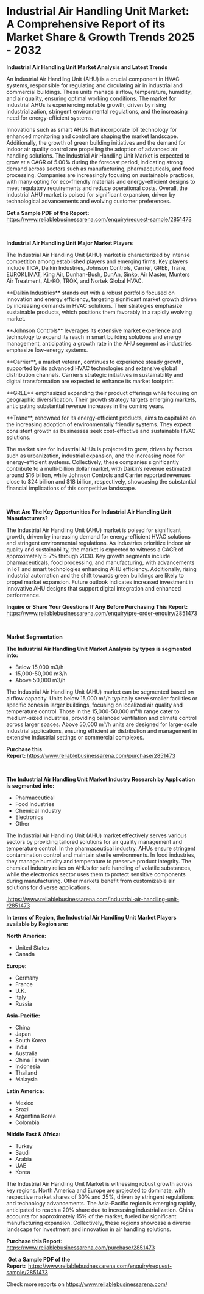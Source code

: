 <p><h1>Industrial Air Handling Unit Market: A Comprehensive Report of its Market Share & Growth Trends 2025 - 2032</h1></p><p><strong>Industrial Air Handling Unit Market Analysis and Latest Trends</strong></p>
<p><p>An Industrial Air Handling Unit (AHU) is a crucial component in HVAC systems, responsible for regulating and circulating air in industrial and commercial buildings. These units manage airflow, temperature, humidity, and air quality, ensuring optimal working conditions. The market for industrial AHUs is experiencing notable growth, driven by rising industrialization, stringent environmental regulations, and the increasing need for energy-efficient systems. </p><p>Innovations such as smart AHUs that incorporate IoT technology for enhanced monitoring and control are shaping the market landscape. Additionally, the growth of green building initiatives and the demand for indoor air quality control are propelling the adoption of advanced air handling solutions. The Industrial Air Handling Unit Market is expected to grow at a CAGR of 5.00% during the forecast period, indicating strong demand across sectors such as manufacturing, pharmaceuticals, and food processing. Companies are increasingly focusing on sustainable practices, with many opting for eco-friendly materials and energy-efficient designs to meet regulatory requirements and reduce operational costs. Overall, the industrial AHU market is poised for significant expansion, driven by technological advancements and evolving customer preferences.</p></p>
<p><strong>Get a Sample PDF of the Report:&nbsp;</strong> <a href="https://www.reliablebusinessarena.com/enquiry/request-sample/2851473?utm_campaign=2892&utm_medium=2&utm_source=Github&utm_content=ia&utm_term=11032025&utm_id=industrial-air-handling-unit">https://www.reliablebusinessarena.com/enquiry/request-sample/2851473</a></p>
<p>&nbsp;</p>
<p><strong>Industrial Air Handling Unit Major Market Players</strong></p>
<p><p>The Industrial Air Handling Unit (AHU) market is characterized by intense competition among established players and emerging firms. Key players include TICA, Daikin Industries, Johnson Controls, Carrier, GREE, Trane, EUROKLIMAT, King Air, Dunhan-Bush, DunAn, Sinko, Air Master, Munters Air Treatment, AL-KO, TROX, and Nortek Global HVAC.</p><p>**Daikin Industries** stands out with a robust portfolio focused on innovation and energy efficiency, targeting significant market growth driven by increasing demands in HVAC solutions. Their strategies emphasize sustainable products, which positions them favorably in a rapidly evolving market. </p><p>**Johnson Controls** leverages its extensive market experience and technology to expand its reach in smart building solutions and energy management, anticipating a growth rate in the AHU segment as industries emphasize low-energy systems.</p><p>**Carrier**, a market veteran, continues to experience steady growth, supported by its advanced HVAC technologies and extensive global distribution channels. Carrier’s strategic initiatives in sustainability and digital transformation are expected to enhance its market footprint.</p><p>**GREE** emphasized expanding their product offerings while focusing on geographic diversification. Their growth strategy targets emerging markets, anticipating substantial revenue increases in the coming years.</p><p>**Trane**, renowned for its energy-efficient products, aims to capitalize on the increasing adoption of environmentally friendly systems. They expect consistent growth as businesses seek cost-effective and sustainable HVAC solutions.</p><p>The market size for industrial AHUs is projected to grow, driven by factors such as urbanization, industrial expansion, and the increasing need for energy-efficient systems. Collectively, these companies significantly contribute to a multi-billion dollar market, with Daikin’s revenue estimated around $16 billion, while Johnson Controls and Carrier reported revenues close to $24 billion and $18 billion, respectively, showcasing the substantial financial implications of this competitive landscape.</p></p>
<p>&nbsp;</p>
<p><strong>What Are The Key Opportunities For Industrial Air Handling Unit Manufacturers?</strong></p>
<p><p>The Industrial Air Handling Unit (AHU) market is poised for significant growth, driven by increasing demand for energy-efficient HVAC solutions and stringent environmental regulations. As industries prioritize indoor air quality and sustainability, the market is expected to witness a CAGR of approximately 5-7% through 2030. Key growth segments include pharmaceuticals, food processing, and manufacturing, with advancements in IoT and smart technologies enhancing AHU efficiency. Additionally, rising industrial automation and the shift towards green buildings are likely to propel market expansion. Future outlook indicates increased investment in innovative AHU designs that support digital integration and enhanced performance.</p></p>
<p><strong>Inquire or Share Your Questions If Any Before Purchasing This Report:</strong> <a href="https://www.reliablebusinessarena.com/enquiry/pre-order-enquiry/2851473?utm_campaign=2892&utm_medium=2&utm_source=Github&utm_content=ia&utm_term=11032025&utm_id=industrial-air-handling-unit">https://www.reliablebusinessarena.com/enquiry/pre-order-enquiry/2851473</a></p>
<p>&nbsp;</p>
<p><strong>Market Segmentation</strong></p>
<p><strong>The Industrial Air Handling Unit Market Analysis by types is segmented into:</strong></p>
<p><ul><li>Below 15,000 m3/h</li><li>15,000-50,000 m3/h</li><li>Above 50,000 m3/h</li></ul></p>
<p><p>The Industrial Air Handling Unit (AHU) market can be segmented based on airflow capacity. Units below 15,000 m³/h typically serve smaller facilities or specific zones in larger buildings, focusing on localized air quality and temperature control. Those in the 15,000-50,000 m³/h range cater to medium-sized industries, providing balanced ventilation and climate control across larger spaces. Above 50,000 m³/h units are designed for large-scale industrial applications, ensuring efficient air distribution and management in extensive industrial settings or commercial complexes.</p></p>
<p><strong>Purchase this Report:&nbsp;</strong><a href="https://www.reliablebusinessarena.com/purchase/2851473?utm_campaign=2892&utm_medium=2&utm_source=Github&utm_content=ia&utm_term=11032025&utm_id=industrial-air-handling-unit">https://www.reliablebusinessarena.com/purchase/2851473</a></p>
<p>&nbsp;</p>
<p><strong>The Industrial Air Handling Unit Market Industry Research by Application is segmented into:</strong></p>
<p><ul><li>Pharmaceutical</li><li>Food Industries</li><li>Chemical Industry</li><li>Electronics</li><li>Other</li></ul></p>
<p><p>The Industrial Air Handling Unit (AHU) market effectively serves various sectors by providing tailored solutions for air quality management and temperature control. In the pharmaceutical industry, AHUs ensure stringent contamination control and maintain sterile environments. In food industries, they manage humidity and temperature to preserve product integrity. The chemical industry relies on AHUs for safe handling of volatile substances, while the electronics sector uses them to protect sensitive components during manufacturing. Other markets benefit from customizable air solutions for diverse applications.</p></p>
<p><a href="https://www.reliablebusinessarena.com/industrial-air-handling-unit-r2851473?utm_campaign=2892&utm_medium=2&utm_source=Github&utm_content=ia&utm_term=11032025&utm_id=industrial-air-handling-unit">&nbsp;https://www.reliablebusinessarena.com/industrial-air-handling-unit-r2851473</a></p>
<p><strong>In terms of Region, the Industrial Air Handling Unit Market Players available by Region are:</strong></p>
<p>
    <p> <strong> North America: </strong>
        <ul>
            <li>United States</li>
            <li>Canada</li>
        </ul>
        </p> 
    <p> <strong> Europe: </strong>
        <ul>
            <li>Germany</li>
            <li>France</li>
            <li>U.K.</li>
            <li>Italy</li>
            <li>Russia</li>
        </ul>
        </p> 
    <p> <strong> Asia-Pacific: </strong>
        <ul>
            <li>China</li>
            <li>Japan</li>
            <li>South Korea</li>
            <li>India</li>
            <li>Australia</li>
            <li>China Taiwan</li>
            <li>Indonesia</li>
            <li>Thailand</li>
            <li>Malaysia</li>
        </ul>
        </p> 
    <p> <strong> Latin America: </strong>
        <ul>
            <li>Mexico</li>
            <li>Brazil</li>
            <li>Argentina Korea</li>
            <li>Colombia</li>
        </ul>
        </p> 
    <p> <strong> Middle East & Africa: </strong>
        <ul>
            <li>Turkey</li>
            <li>Saudi</li>
            <li>Arabia</li>
            <li>UAE</li>
            <li>Korea</li>
        </ul>
    </p>
    </p>
<p><p>The Industrial Air Handling Unit Market is witnessing robust growth across key regions. North America and Europe are projected to dominate, with respective market shares of 30% and 25%, driven by stringent regulations and technology advancements. The Asia-Pacific region is emerging rapidly, anticipated to reach a 20% share due to increasing industrialization. China accounts for approximately 15% of the market, fueled by significant manufacturing expansion. Collectively, these regions showcase a diverse landscape for investment and innovation in air handling solutions.</p></p>
<p><strong>Purchase this Report: </strong><a href="https://www.reliablebusinessarena.com/purchase/2851473?utm_campaign=2892&utm_medium=2&utm_source=Github&utm_content=ia&utm_term=11032025&utm_id=industrial-air-handling-unit">https://www.reliablebusinessarena.com/purchase/2851473</a></p>
<p>&nbsp;<strong>Get a Sample PDF of the Report:&nbsp;&nbsp;</strong><a href="https://www.reliablebusinessarena.com/enquiry/request-sample/2851473?utm_campaign=2892&utm_medium=2&utm_source=Github&utm_content=ia&utm_term=11032025&utm_id=industrial-air-handling-unit">https://www.reliablebusinessarena.com/enquiry/request-sample/2851473</a></p>
<p><strong></strong></p>
<p>Check more reports on <a href="https://www.reliablebusinessarena.com/?utm_campaign=2892&utm_medium=2&utm_source=Github&utm_content=ia&utm_term=11032025&utm_id=industrial-air-handling-unit">https://www.reliablebusinessarena.com/</a></p>